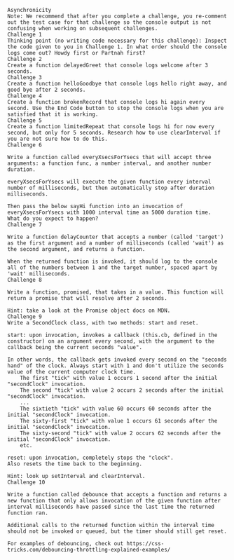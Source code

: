 
    Asynchronicity
    Note: We recommend that after you complete a challenge, you re-comment out the test case for that challenge so the console output is not confusing when working on subsequent challenges.
    Challenge 1
    Thinking point (no writing code necessary for this challenge): Inspect the code given to you in Challenge 1. In what order should the console logs come out? Howdy first or Partnah first?
    Challenge 2
    Create a function delayedGreet that console logs welcome after 3 seconds.
    Challenge 3
    Create a function helloGoodbye that console logs hello right away, and good bye after 2 seconds.
    Challenge 4
    Create a function brokenRecord that console logs hi again every second. Use the End Code button to stop the console logs when you are satisfied that it is working.
    Challenge 5
    Create a function limitedRepeat that console logs hi for now every second, but only for 5 seconds. Research how to use clearInterval if you are not sure how to do this.
    Challenge 6

    Write a function called everyXsecsForYsecs that will accept three arguments: a function func, a number interval, and another number duration.

    everyXsecsForYsecs will execute the given function every interval number of milliseconds, but then automatically stop after duration milliseconds.

    Then pass the below sayHi function into an invocation of everyXsecsForYsecs with 1000 interval time an 5000 duration time.
    What do you expect to happen?
    Challenge 7

    Write a function delayCounter that accepts a number (called 'target') as the first argument and a number of milliseconds (called 'wait') as the second argument, and returns a function.

    When the returned function is invoked, it should log to the console all of the numbers between 1 and the target number, spaced apart by 'wait' milliseconds.
    Challenge 8

    Write a function, promised, that takes in a value. This function will return a promise that will resolve after 2 seconds.

    Hint: take a look at the Promise object docs on MDN.
    Challenge 9
    Write a SecondClock class, with two methods: start and reset. ​

    start: upon invocation, invokes a callback (this.cb, defined in the constructor) on an argument every second, with the argument to the callback being the current seconds "value".

    In other words, the callback gets invoked every second on the "seconds hand" of the clock. Always start with 1 and don't utilize the seconds value of the current computer clock time.
        The first "tick" with value 1 occurs 1 second after the initial "secondClock" invocation.
        The second "tick" with value 2 occurs 2 seconds after the initial "secondClock" invocation.
        ...
        The sixtieth "tick" with value 60 occurs 60 seconds after the initial "secondClock" invocation.
        The sixty-first "tick" with value 1 occurs 61 seconds after the initial "secondClock" invocation.
        The sixty-second "tick" with value 2 occurs 62 seconds after the initial "secondClock" invocation.
        etc.

    reset: upon invocation, completely stops the "clock".
    Also resets the time back to the beginning.
    ​
    Hint: look up setInterval and clearInterval.
    Challenge 10

    Write a function called debounce that accepts a function and returns a new function that only allows invocation of the given function after interval milliseconds have passed since the last time the returned function ran.

    Additional calls to the returned function within the interval time should not be invoked or queued, but the timer should still get reset.

    For examples of debouncing, check out https://css-tricks.com/debouncing-throttling-explained-examples/
